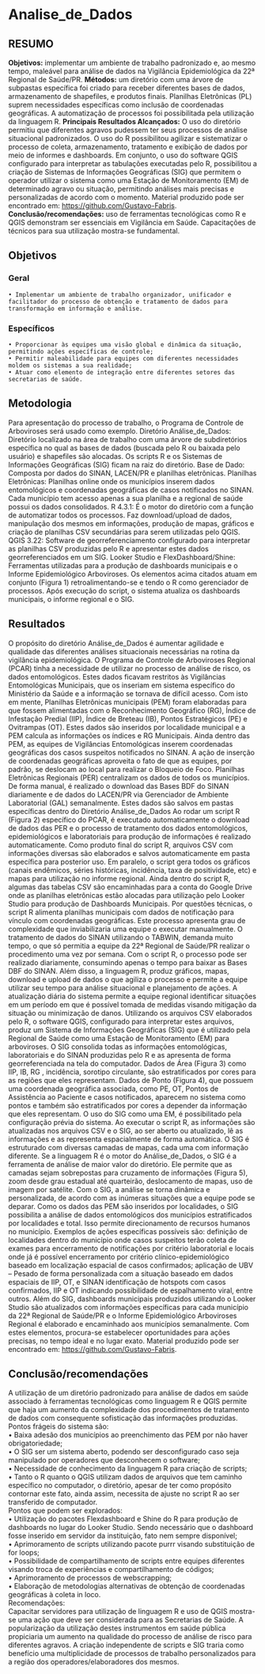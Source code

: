 # Analise_de_Dados
## RESUMO  
**Objetivos:** implementar um ambiente de trabalho padronizado e, ao mesmo tempo, maleável para análise de dados na Vigilância Epidemiológica da 22ª Regional de Saúde/PR. **Métodos:** um diretório com uma árvore de subpastas específica foi criado para receber diferentes bases de dados, armazenamento de shapefiles,  e produtos finais. Planilhas Eletrônicas (PL) suprem necessidades específicas como inclusão de coordenadas geográficas. A automatização de processos foi possibilitada pela utilização da linguagem R. **Principais Resultados Alcançados:** O uso do diretório permitiu que diferentes agravos pudessem ter seus processos de análise situacional padronizados. O uso do R possibilitou agilizar e sistematizar o processo de coleta, armazenamento, tratamento e exibição de dados por meio de informes e dashboards. Em conjunto, o uso do software QGIS configurado para interpretar as tabulações executadas pelo R, possibilitou a criação de Sistemas de Informações Geográficas (SIG) que permitem o operador utilizar o sistema como uma Estação de Monitoramento (EM) de determinado agravo ou situação, permitindo análises mais precisas e personalizadas de acordo com o momento. Material produzido pode ser encontrado em: https://github.com/Gustavo-Fabris. **Conclusão/recomendações:** uso de ferramentas tecnológicas como R e QGIS demonstram ser essenciais em Vigilância em Saúde. Capacitações de técnicos para sua utilização mostra-se fundamental.

## Objetivos
### Geral
    • Implementar um ambiente de trabalho organizador, unificador e facilitador do processo de obtenção e tratamento de dados para transformação em informação e análise.
### Específicos
    • Proporcionar às equipes uma visão global e dinâmica da situação, permitindo ações específicas de controle;
    • Permitir maleabilidade para equipes com diferentes necessidades moldem os sistemas a sua realidade;
    • Atuar como elemento de integração entre diferentes setores das secretarias de saúde.

## Metodologia
Para apresentação do processo de trabalho, o Programa de Controle de Arboviroses será usado como exemplo.
Diretório Análise_de_Dados: Diretório localizado na área de trabalho com uma árvore de subdiretórios específica no qual as bases de dados (buscada pelo R ou baixada pelo usuário)  e shapefiles são alocadas. Os scripts R e os Sistemas de Informações Geográficas (SIG) ficam na raiz do diretório.
Base de Dado: Composta por dados do SINAN, LACEN/PR e planilhas eletrônicas.
Planilhas Eletrônicas: Planilhas online onde os municípios inserem dados entomológicos e coordenadas geográficas de casos notificados no SINAN. Cada município tem acesso apenas a sua planilha e a regional de saúde possui os dados consolidados.
R 4.3.1: É o motor do diretório com a função de  automatizar todos os processos. Faz download/upload de dados, manipulação dos mesmos em informações, produção de mapas, gráficos e criação de planilhas CSV secundárias para serem utilizadas pelo QGIS.
QGIS 3.22: Software de georreferenciamento configurado para interpretar as planilhas CSV produzidas pelo R e apresentar estes dados georreferenciados em um SIG.
Looker Studio e FlexDashboard/Shine: Ferramentas utilizadas para a produção de dashboards municipais e o Informe Epidemiológico Arboviroses.
Os elementos acima citados atuam em conjunto (Figura 1) retroalimentando-se e tendo o R como gerenciador de processos. Após execução do script, o sistema atualiza os dashboards municipais, o informe regional e o SIG.

## Resultados
O propósito do diretório Análise_de_Dados é aumentar agilidade e qualidade das diferentes análises situacionais necessárias na rotina da vigilância epidemiológica. 
O Programa de Controle de Arboviroses Regional (PCAR) tinha a necessidade de utilizar no processo de análise de risco, os dados entomológicos. Estes dados ficavam restritos às Vigilâncias Entomológicas Municipais, que os inseriam em sistema específico do Ministério da Saúde e a informação se tornava de difícil acesso. Com isto em mente, Planilhas Eletrônicas municipais (PEM)  foram elaboradas para que fossem alimentadas com o Reconhecimento Geográfico (RG), Índice de Infestação Predial (IIP), Índice de Breteau (IB), Pontos Estratégicos (PE) e Ovitrampas (OT). Estes dados são inseridos por localidade municipal e a PEM calcula as informações os índices e RG Municipais. Ainda dentro das PEM, as equipes de Vigilâncias Entomológicas inserem coordenadas geográficas dos casos suspeitos notificados no SINAN. A ação de inserção de coordenadas geográficas aproveita o fato de que as equipes, por padrão, se deslocam ao local para realizar o Bloqueio de Foco.
Planilhas Eletrônicas Regionais (PER) centralizam os dados de todos os municípios.
De forma manual, é realizado o download das Bases BDF do SINAN diariamente e de dados do LACEN/PR via Gerenciador de Ambiente Laboratorial (GAL) semanalmente. Estes dados são salvos em pastas específicas dentro do Diretório Análise_de_Dados
Ao rodar um script R (Figura 2) específico do PCAR, é executado automaticamente o download de dados das PER e o processo de tratamento dos dados entomológicos, epidemiológicos e laboratoriais para produção de informações é realizado automaticamente.
Como produto final do script R, arquivos CSV com informações diversas são elaborados e salvos automaticamente em pasta específica para posterior uso. Em paralelo, o script gera todos os gráficos (canais endêmicos, séries históricas, incidência, taxa de positividade, etc) e mapas para utilização no informe regional. Ainda dentro do script R, algumas das tabelas CSV são encaminhadas para a conta do Google Drive onde as planilhas eletrônicas estão alocadas para utilização pelo Looker Studio para produção de Dashboards Municipais. Por questões técnicas, o script R alimenta planilhas municipais com dados de notificação para vínculo com coordenadas geográficas.
Este processo apresenta grau de complexidade que inviabilizaria uma equipe o executar manualmente. O tratamento de dados do SINAN utilizando o TABWIN, demanda muito tempo, o que só permitia a equipe da 22ª Regional de Saúde/PR realizar o procedimento uma vez por semana. Com o script R, o processo pode ser realizado diariamente, consumindo apenas o tempo para baixar as Bases DBF do SINAN. Além disso, a linguagem R, produz gráficos, mapas, download e upload de dados o que agiliza o processo e permite a equipe utilizar seu tempo para análise situacional e planejamento de ações.
A atualização diária do sistema permite a equipe regional identificar situações em um período em que é possível tomada de medidas visando mitigação da situação ou minimização de danos.
Utilizando os arquivos CSV elaborados pelo R, o software QGIS, configurado para interpretar estes arquivos, produz um Sistema de Informações Geográficas (SIG) que é utilizado pela Regional de Saúde como uma Estação de Monitoramento (EM) para arboviroses.
O SIG consolida todas as informações entomológicas, laboratoriais e do SINAN produzidas pelo R e as apresenta de forma georreferenciada na tela do computador. Dados de Área (Figura 3) como IIP, IB, RG , incidência, sorotipo circulante, são estratificados por cores para as regiões que eles representam. Dados de Ponto (Figura 4), que possuem uma coordenada geográfica associada, como PE, OT, Pontos de Assistência ao Paciente e casos notificados, aparecem no sistema como pontos e também são estratificados por cores a depender da informação que eles representam. 
O uso do SIG como uma EM, é possibilitado pela configuração prévia do sistema. Ao executar o script R, as informações são atualizadas nos arquivos CSV e o SIG, ao ser aberto ou atualizado, lê as informações e as representa espacialmente de forma automática. O SIG é estruturado com diversas camadas de mapas, cada uma com  informação diferente.
Se a linguagem R é o motor do Análise_de_Dados, o SIG é a ferramenta de análise de maior valor do diretório. Ele permite que as camadas sejam sobrepostas para cruzamento de informações (Figura 5), zoom desde grau estadual até quarteirão, deslocamento de mapas, uso de imagem por satélite. Com o SIG, a análise se torna dinâmica e personalizada, de acordo com as inúmeras situações que a equipe pode se deparar.
Como os dados das PEM são inseridos por localidades, o SIG possibilita a análise de dados entomológicos dos municípios estratificados por localidades e total. Isso permite direcionamento de recursos humanos no município.
Exemplos de ações específicas possíveis são: definição de localidades dentro do município onde casos suspeitos terão coleta de exames para encerramento de notificações por critério laboratorial e locais onde já é possível encerramento por critério clínico-epidemiológico baseado em localização espacial de casos confirmados; aplicação de UBV – Pesado de forma personalizada com a situação baseado em dados espaciais de IIP, OT, e  SINAN identificação de hotspots com casos confirmados, IIP e OT indicando possibilidade de espalhamento viral, entre outros.
Além do SIG, dashboards municipais produzidos utilizando o Looker Studio são atualizados com informações específicas para cada município da 22ª Regional de Saúde/PR e o Informe Epidemiológico Arboviroses Regional é elaborado e encaminhado aos municípios semanalmente. 
Com estes elementos, procura-se estabelecer oportunidades para ações precisas, no tempo ideal e no lugar exato.
Material produzido pode ser encontrado em: https://github.com/Gustavo-Fabris.

## Conclusão/recomendações
A utilização de um diretório padronizado para análise de dados em saúde associado à ferramentas tecnológicas como linguagem R e QGIS permite que haja um aumento da complexidade dos procedimentos de tratamento de dados com consequente sofisticação das informações produzidas. 
Pontos frágeis do sistema são:   
    • Baixa adesão dos municípios ao preenchimento das PEM por não haver obrigatoriedade;  
    • O SIG ser um sistema aberto, podendo ser desconfigurado caso seja manipulado por operadores que desconhecem o software;   
    • Necessidade de conhecimento da linguagem R para criação de scripts;   
    • Tanto o R quanto o QGIS utilizam dados de arquivos que tem caminho específico no computador, o diretório, apesar de ter como propósito contornar este fato, ainda assim, necessita de ajuste no script R ao ser transferido de computador.  
Pontos que podem ser explorados:   
    • Utilização do pacotes Flexdashboard e Shine do R para produção de dashboards no lugar do Looker Studio. Sendo necessário que o dashboard fosse inserido em servidor da instituição, fato nem sempre disponível;   
    • Aprimoramento de scripts utilizando pacote purrr visando substituição de for loops;  
    • Possibilidade de compartilhamento de scripts entre equipes diferentes visando troca de experiências e compartilhamento de códigos;  
    • Aprimoramento de processos de webscrapping;  
    • Elaboração de metodologias alternativas de obtenção de coordenadas geográficas à coleta in loco.  
Recomendações:  
Capacitar servidores para utilização de linguagem R e uso de QGIS mostra-se uma ação que deve ser considerada para as Secretarias de Saúde. A popularização da utilização destes instrumentos em saúde pública propiciaria um aumento na qualidade do processo de análise de risco para diferentes agravos. A criação independente de scripts e SIG traria como benefício uma multiplicidade de processos de trabalho personalizados para a região dos operadores/elaboradores dos mesmos.


